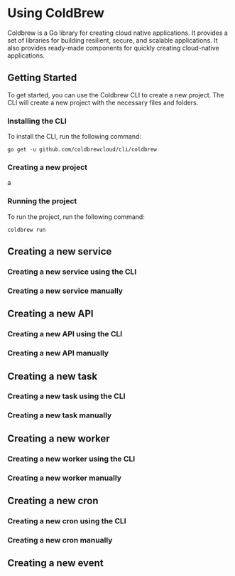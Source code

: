 # Using ColdBrew
Coldbrew is a Go library for creating cloud native applications. It provides a set of libraries for building resilient, secure, and scalable applications. It also provides ready-made components for quickly creating cloud-native applications. 

## Getting Started
To get started, you can use the Coldbrew CLI to create a new project. The CLI will create a new project with the necessary files and folders.

### Installing the CLI
To install the CLI, run the following command:

    go get -u github.com/coldbrewcloud/cli/coldbrew

### Creating a new project
a

### Running the project
To run the project, run the following command:

    coldbrew run

## Creating a new service

### Creating a new service using the CLI

### Creating a new service manually

## Creating a new API

### Creating a new API using the CLI

### Creating a new API manually

## Creating a new task

### Creating a new task using the CLI

### Creating a new task manually

## Creating a new worker

### Creating a new worker using the CLI

### Creating a new worker manually

## Creating a new cron

### Creating a new cron using the CLI

### Creating a new cron manually

## Creating a new event
